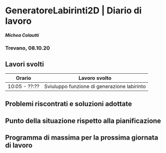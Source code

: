 # GeneratoreLabirinti2D | Diario di lavoro
##### Michea Colautti
### Trevano, 08.10.20
## Lavori svolti


|Orario        |Lavoro svolto                               |
|--------------|--------------------------------------------|
|10:05 - ??:?? |Sviuluppo funzione di generazione labirinto | 
 




##  Problemi riscontrati e soluzioni adottate


##  Punto della situazione rispetto alla pianificazione


## Programma di massima per la prossima giornata di lavoro

